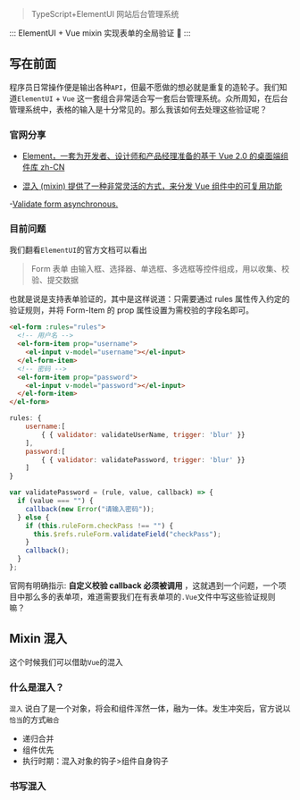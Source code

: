 > TypeScript+ElementUI 网站后台管理系统

:::
ElementUI + Vue mixin 实现表单的全局验证 :tada:
:::

## 写在前面

程序员日常操作便是输出各种`API`，但最不愿做的想必就是重复的造轮子。我们知道`ElementUI` + `Vue` 这一套组合非常适合写一套后台管理系统。众所周知，在后台管理系统中，表格的输入是十分常见的。那么我该如何去处理这些验证呢？

### 官网分享

- [Element，一套为开发者、设计师和产品经理准备的基于 Vue 2.0 的桌面端组件库 zh-CN](https://element.eleme.cn/#/zh-CN)

- [混入 (mixin) 提供了一种非常灵活的方式，来分发 Vue 组件中的可复用功能](https://cn.vuejs.org/v2/guide/mixins.html)

-[Validate form asynchronous.](https://github.com/yiminghe/async-validator)

### 目前问题

我们翻看`ElementUI`的官方文档可以看出

> Form 表单 由输入框、选择器、单选框、多选框等控件组成，用以收集、校验、提交数据

也就是说是支持表单验证的，其中是这样说道：只需要通过 rules 属性传入约定的验证规则，并将 Form-Item 的 prop 属性设置为需校验的字段名即可。

```html
<el-form :rules="rules">
  <!-- 用户名 -->
  <el-form-item prop="username">
    <el-input v-model="username"></el-input>
  </el-form-item>
  <!-- 密码 -->
  <el-form-item prop="password">
    <el-input v-model="password"></el-input>
  </el-form-item>
</el-form>
```

```js
rules: {
    username:[
        { { validator: validateUserName, trigger: 'blur' }}
    ],
    password:[
        { { validator: validatePassword, trigger: 'blur' }}
    ]
}
```

```js
var validatePassword = (rule, value, callback) => {
  if (value === "") {
    callback(new Error("请输入密码"));
  } else {
    if (this.ruleForm.checkPass !== "") {
      this.$refs.ruleForm.validateField("checkPass");
    }
    callback();
  }
};
```

官网有明确指示: **自定义校验 callback 必须被调用** ，这就遇到一个问题，一个项目中那么多的表单项，难道需要我们在有表单项的`.Vue`文件中写这些验证规则嘛？

## Mixin 混入

这个时候我们可以借助`Vue`的混入

### 什么是混入？

`混入` 说白了是一个对象，将会和组件浑然一体，融为一体。发生冲突后，官方说以`恰当`的方式`融合`

- 递归合并
- 组件优先
- 执行时期：混入对象的钩子>组件自身钩子

### 书写混入


